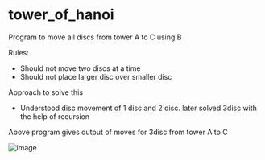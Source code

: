 # tower_of_hanoi

Program to move all discs from tower A to C using B 

Rules:
* Should not move two discs at a time
* Should not place larger disc over smaller disc

Approach to solve this 

* Understood disc movement of 1 disc and 2 disc. later solved 3disc with the help of recursion

Above program gives output of  moves for 3disc from tower A to C

![image](https://github.com/karthik21849328/tower_of_hanoi/assets/146220010/c68d164e-844a-49c7-93f2-46adde6a0f91)
